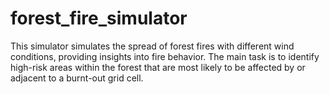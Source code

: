 # forest_fire_simulator
This simulator simulates the spread of forest fires with different wind conditions, providing insights into fire behavior. The main task is to identify high-risk areas within the forest that are most likely to be affected by or adjacent to a burnt-out grid cell.
